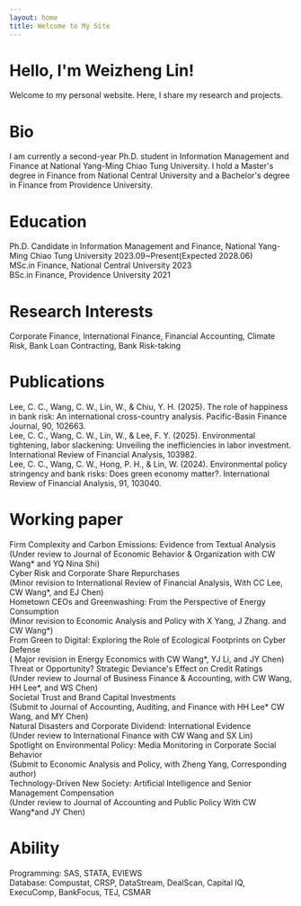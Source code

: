 ```yaml
---
layout: home
title: Welcome to My Site
---
```


# Hello, I'm Weizheng Lin!

Welcome to my personal website. Here, I share my research and projects.

# Bio
I am currently a second-year Ph.D. student in Information Management and Finance at National Yang-Ming Chiao Tung University. I hold a Master's degree in Finance from National Central University and a Bachelor's degree in Finance from Providence University.

# Education
Ph.D. Candidate in Information Management and Finance, National Yang-Ming Chiao Tung University   2023.09~Present(Expected 2028.06)  
MSc.in Finance, National Central University   2023  
BSc.in Finance, Providence University   2021  

# Research Interests
Corporate Finance, International Finance, Financial Accounting, Climate Risk, Bank Loan Contracting, Bank Risk-taking

# Publications
Lee, C. C., Wang, C. W., Lin, W., & Chiu, Y. H. (2025). The role of happiness in bank risk: An international cross-country analysis. Pacific-Basin Finance Journal, 90, 102663.  
Lee, C. C., Wang, C. W., Lin, W., & Lee, F. Y. (2025). Environmental tightening, labor slackening: Unveiling the inefficiencies in labor investment. International Review of Financial Analysis, 103982.  
Lee, C. C., Wang, C. W., Hong, P. H., & Lin, W. (2024). Environmental policy stringency and bank risks: Does green economy matter?. International Review of Financial Analysis, 91, 103040.  

# Working paper 
Firm Complexity and Carbon Emissions: Evidence from Textual Analysis  
(Under review to Journal of Economic Behavior & Organization with CW Wang* and YQ Nina Shi)  
Cyber Risk and Corporate Share Repurchases  
(Minor revision to International Review of Financial Analysis, With CC Lee, CW Wang*, and EJ Chen)    
Hometown CEOs and Greenwashing: From the Perspective of Energy Consumption  
(Minor revision to Economic Analysis and Policy with X Yang, J Zhang. and CW Wang*)  
From Green to Digital: Exploring the Role of Ecological Footprints on Cyber Defense   
( Major revision in Energy Economics with CW Wang*, YJ Li, and JY Chen)  
Threat or Opportunity? Strategic Deviance's Effect on Credit Ratings   
(Under review to Journal of Business Finance & Accounting, with CW Wang, HH Lee*, and WS Chen)  
Societal Trust and Brand Capital Investments  
(Submit to Journal of Accounting, Auditing, and Finance with HH Lee* CW Wang, and MY Chen)  
Natural Disasters and Corporate Dividend: International Evidence  
(Under review to International Finance with CW Wang and SX Lin)  
Spotlight on Environmental Policy: Media Monitoring in Corporate Social Behavior   
(Submit to Economic Analysis and Policy, with Zheng Yang, Corresponding author)  
Technology-Driven New Society: Artificial Intelligence and Senior Management Compensation  
(Under review to Journal of Accounting and Public Policy With CW Wang*and JY Chen)  

# Ability
Programming: SAS, STATA, EVIEWS  
Database: Compustat, CRSP, DataStream, DealScan, Capital IQ, ExecuComp, BankFocus, TEJ, CSMAR  
